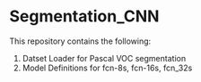 # Segmentation_CNN

This repository contains the following:

1. Datset Loader for Pascal VOC segmentation
2. Model Definitions for fcn-8s, fcn-16s, fcn_32s

